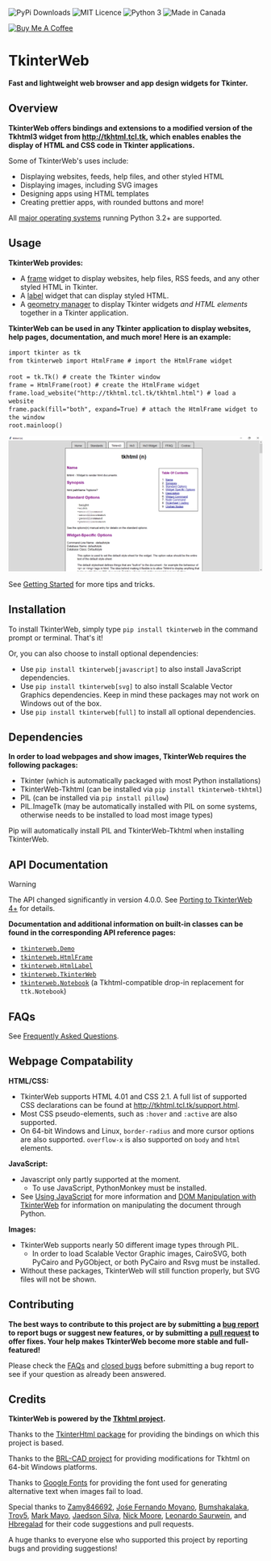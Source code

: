 ![PyPi Downloads](https://static.pepy.tech/badge/tkinterweb/month)
![MIT Licence](https://img.shields.io/pypi/l/tkinterweb) 
![Python 3](https://img.shields.io/pypi/pyversions/tkinterweb)
![Made in Canada](https://img.shields.io/badge/%F0%9F%87%A8%F0%9F%87%A6%20made%20in%20Canada-grey)

<a href="https://www.buymeacoffee.com/andereoo" target="_blank"><img src="https://cdn.buymeacoffee.com/buttons/v2/default-violet.png" alt="Buy Me A Coffee" style="height: 35px !important;width: 140px !important;" ></a>

# TkinterWeb 
**Fast and lightweight web browser and app design widgets for Tkinter.**

## Overview
**TkinterWeb offers bindings and extensions to a modified version of the Tkhtml3 widget from http://tkhtml.tcl.tk, which enables enables the display of HTML and CSS code in Tkinter applications.** 

Some of TkinterWeb's uses include:
* Displaying websites, feeds, help files, and other styled HTML
* Displaying images, including SVG images
* Designing apps using HTML templates
* Creating prettier apps, with rounded buttons and more!

All [major operating systems](https://tkinterweb.readthedocs.io/en/latest/compatibility.html#a-note-on-tkhtml-binaries) running Python 3.2+ are supported. 

## Usage

**TkinterWeb provides:**
* A [frame](https://tkinterweb.readthedocs.io/en/latest/api/htmlframe.html) widget to display websites, help files, RSS feeds, and any other styled HTML in Tkinter.
* A [label](https://tkinterweb.readthedocs.io/en/latest/api/htmlframe.html#tkinterweb.HtmlLabel) widget that can display styled HTML.
* A [geometry manager](https://tkinterweb.readthedocs.io/en/latest/geometry.html) to display Tkinter widgets *and HTML elements* together in a Tkinter application.

**TkinterWeb can be used in any Tkinter application to display websites, help pages, documentation, and much more! Here is an example:**
```
import tkinter as tk
from tkinterweb import HtmlFrame # import the HtmlFrame widget

root = tk.Tk() # create the Tkinter window
frame = HtmlFrame(root) # create the HtmlFrame widget
frame.load_website("http://tkhtml.tcl.tk/tkhtml.html") # load a website
frame.pack(fill="both", expand=True) # attach the HtmlFrame widget to the window
root.mainloop()
```
![TkinterWeb](/images/tkinterweb-tkhtml.png)

See [Getting Started](https://tkinterweb.readthedocs.io/en/latest/usage.html) for more tips and tricks.

## Installation
To install TkinterWeb, simply type `pip install tkinterweb` in the command prompt or terminal. That's it!

Or, you can also choose to install optional dependencies: 
* Use `pip install tkinterweb[javascript]` to also install JavaScript dependencies.
* Use `pip install tkinterweb[svg]` to also install Scalable Vector Graphics dependencies. Keep in mind these packages may not work on Windows out of the box.
* Use `pip install tkinterweb[full]` to install all optional dependencies.

## Dependencies
**In order to load webpages and show images, TkinterWeb requires the following packages:**
* Tkinter (which is automatically packaged with most Python installations)
* TkinterWeb-Tkhtml (can be installed via `pip install tkinterweb-tkhtml`)
* PIL (can be installed via `pip install pillow`)
* PIL.ImageTk (may be automatically installed with PIL on some systems, otherwise needs to be installed to load most image types)

Pip will automatically install PIL and TkinterWeb-Tkhtml when installing TkinterWeb.

## API Documentation

> [!WARNING]
> The API changed significantly in version 4.0.0. See [Porting to TkinterWeb 4+](https://tkinterweb.readthedocs.io/en/latest/upgrading.html) for details.

**Documentation and additional information on built-in classes can be found in the corresponding API reference pages:**
* [`tkinterweb.Demo`](https://tkinterweb.readthedocs.io/en/latest/usage.html#installation)
* [`tkinterweb.HtmlFrame`](https://tkinterweb.readthedocs.io/en/latest/api/htmlframe.html)
* [`tkinterweb.HtmlLabel`](https://tkinterweb.readthedocs.io/en/latest/api/htmlframe.html#tkinterweb.HtmlLabel)
* [`tkinterweb.TkinterWeb`](https://tkinterweb.readthedocs.io/en/latest/api/tkinterweb.html)
* [`tkinterweb.Notebook`](https://tkinterweb.readthedocs.io/en/latest/api/notebook.html) (a Tkhtml-compatible drop-in replacement for `ttk.Notebook`)

## FAQs
See [Frequently Asked Questions](https://tkinterweb.readthedocs.io/en/latest/faq.html).

## Webpage Compatability
**HTML/CSS:**
* TkinterWeb supports HTML 4.01 and CSS 2.1. A full list of supported CSS declarations can be found at http://tkhtml.tcl.tk/support.html. 
* Most CSS pseudo-elements, such as `:hover` and `:active` are also supported. 
* On 64-bit Windows and Linux, ``border-radius`` and more cursor options are also supported. ``overflow-x`` is also supported on ``body`` and ``html`` elements.

**JavaScript:**
* Javascript only partly supported at the moment.
   * To use JavaScript, PythonMonkey must be installed.
* See [Using JavaScript](https://tkinterweb.readthedocs.io/en/latest/javascript.html) for more information and [DOM Manipulation with TkinterWeb](https://tkinterweb.readthedocs.io/en/latest/dom.html) for information on manipulating the document through Python.

**Images:**
* TkinterWeb supports nearly 50 different image types through PIL.
    * In order to load Scalable Vector Graphic images, CairoSVG, both PyCairo and PyGObject, or both PyCairo and Rsvg must be installed. 
* Without these packages, TkinterWeb will still function properly, but SVG files will not be shown.

## Contributing
**The best ways to contribute to this project are by submitting a [bug report](https://github.com/Andereoo/TkinterWeb/issues/new) to report bugs or suggest new features, or by submitting a [pull request](https://github.com/Andereoo/TkinterWeb/pulls) to offer fixes. Your help makes TkinterWeb become more stable and full-featured!**

Please check the [FAQs](https://tkinterweb.readthedocs.io/en/latest/faq.html) and [closed bugs](https://github.com/Andereoo/TkinterWeb/issues?q=is%3Aissue) before submitting a bug report to see if your question as already been answered.

## Credits
**TkinterWeb is powered by the [Tkhtml project](http://tkhtml.tcl.tk/index.html).**

Thanks to the [TkinterHtml package](https://bitbucket.org/aivarannamaa/tkinterhtml) for providing the bindings on which this project is based.

Thanks to the [BRL-CAD project](https://github.com/BRL-CAD/brlcad) for providing modifications for Tkhtml on 64-bit Windows platforms.

Thanks to [Google Fonts](https://github.com/google/fonts) for providing the font used for generating alternative text when images fail to load.

Special thanks to [Zamy846692](https://github.com/Zamy846692), [Jośe Fernando Moyano](https://github.com/jofemodo), [Bumshakalaka](https://github.com/Bumshakalaka), [Trov5](https://github.com/TRVRStash), [Mark Mayo](https://github.com/marksmayo), [Jaedson Silva](https://github.com/jaedsonpys), [Nick Moore](https://github.com/nickzoic), [Leonardo Saurwein](https://github.com/Sau1707), and [Hbregalad](https://github.com/hbregalad) for their code suggestions and pull requests.

A huge thanks to everyone else who supported this project by reporting bugs and providing suggestions!

